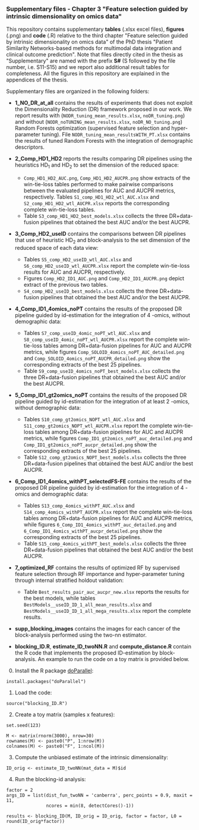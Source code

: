 ### Supplementary files - Chapter 3 "Feature selection guided by intrinsic dimensionality on omics data"

This repository contains supplementary **tables** (.xlsx excel files), **figures** (.png) and 
**code** (.R) relative to the third chapter "Feature selection guided by intrinsic dimensionality on omics data" of the PhD thesis "Patient Similarity Networks-based methods for multimodal data integration and clinical outcome prediction".
Note that files directly cited in the thesis as "Supplementary" are named with the prefix
**S#** (S followed by the file number, i.e. S11-S15) and we report also additional result tables for
completeness. All the figures in this repository are explained in the appendices of the thesis.

Supplementary files are organized in the following folders:

- **1_NO_DR_at_all** contains the results of experiments that does not exploit the Dimensionality Reduction (DR) framework proposed in our work. We report results with (`NODR_tuning_mean_results.xlsx`, `noDR_tuning.png`) and without (`NODR_noTUNING_mean_results.xlsx`, `noDR_NO_tuning.png`) Random Forests optimization (supervised feature selection and hyper-parameter tuning). File `NODR_tuning_mean_resultsWITH_PT.xlsx` contains the results of tuned Random Forests 
with the integration of demographic descriptors.

- **2_Comp_HD1_HD2** reports the results comparing DR pipelines using the heuristics 
HD<sub>1</sub> and HD<sub>2</sub> to set the dimension of the reduced space:
    * `Comp_HD1_HD2_AUC.png`, `Comp_HD1_HD2_AUCPR.png` show extracts of the win-tie-loss
    tables performed to make pairwise comparisons between the evaluated pipelines for 
    AUC and AUCPR metrics, respectively. Tables `S1_comp_HD1_HD2_wtl_AUC.xlsx` and 
    `S2_comp_HD1_HD2_wtl_AUCPR.xlsx` reports the corresponding complete win-tie-loss tables.
    * Table `S3_comp_HD1_HD2_best_models.xlsx` collects the three DR+data-fusion pipelines 
    that obtained the best AUC and/or the best AUCPR.

- **3_Comp_HD2_useID** contains the comparisons between DR pipelines that use of
heuristic HD<sub>2</sub> and block-analysis to the set dimension of the reduced
space of each data view:
    * Tables `S5_comp_HD2_useID_wtl_AUC.xlsx` and `S6_comp_HD2_useID_wtl_AUCPR.xlsx`
    report the complete win-tie-loss results for AUC and AUCPR, respectively. 
    * Figures `Comp_HD2_ID1_AUC.png` and `Comp_HD2_ID1_AUCPR.png` depict extract
    of the previous two tables.
    * `S4_comp_HD2_useID_best_models.xlsx` collects the three DR+data-fusion pipelines 
    that obtained the best AUC and/or the best AUCPR.

- **4_Comp_ID1_4omics_noPT** contains the results of the proposed DR pipeline guided by
id-estimation for the integration of 4 -omics, without demographic data: 
    * Tables `S7_comp_useID_4omic_noPT_wtl_AUC.xlsx` and `S8_comp_useID_4omic_noPT_wtl_AUCPR.xlsx` 
    report the complete win-tie-loss tables among DR+data-fusion pipelines for
    AUC and AUCPR metrics, while 
    figures `Comp_SOLOID_4omics_noPT_AUC_detailed.png` 
    and `Comp_SOLOID_4omics_noPT_AUCPR_detailed.png` show the corresponding 
    extracts of the best 25 pipelines. 
    * Table `S9_comp_useID_4omics_noPT_best_models.xlsx` collects the three 
    DR+data-fusion pipelines that obtained the best AUC and/or the best AUCPR.

- **5_Comp_ID1_gt2omics_noPT** contains the results of the proposed DR pipeline guided by
id-estimation for the integration of at least 2 -omics, without demographic data:
     * Tables `S10_comp_gt2omics_NOPT_wtl_AUC.xlsx` and `S11_comp_gt2omics_NOPT_wtl_AUCPR.xlsx` 
    report the complete win-tie-loss tables among DR+data-fusion pipelines for
    AUC and AUCPR metrics, while figures `Comp_ID1_gt2omics_noPT_auc_detailed.png` 
    and `Comp_ID1_gt2omics_noPT_aucpr_detailed.png` show the corresponding 
    extracts of the best 25 pipelines. 
    * Table `S12_comp_gt2omics_NOPT_best_models.xlsx` collects the three 
    DR+data-fusion pipelines that obtained the best AUC and/or the best AUCPR.

- **6_Comp_ID1_4omics_withPT_selectedFS-FE** contains the results of the proposed DR 
pipeline guided by id-estimation for the integration of 4 -omics and demographic data:
     * Tables `S13_comp_4omics_withPT_AUC.xlsx` and `S14_comp_4omics_withPT_AUCPR.xlsx` 
    report the complete win-tie-loss tables among DR+data-fusion pipelines for
    AUC and AUCPR metrics, while figures `6_Comp_ID1_4omics_withPT_auc_detailed.png` 
    and `6_Comp_ID1_4omics_withPT_aucpr_detailed.png` show the corresponding 
    extracts of the best 25 pipelines. 
    * Table `S15_comp_4omics_withPT_best_models.xlsx` collects the three 
    DR+data-fusion pipelines that obtained the best AUC and/or the best AUCPR.

- **7_optimized_RF** contains the results of optimized RF by supervised feature
selection through RF importance and hyper-parameter tuning through internal
stratified holdout validation:
    * Table `Best_results_pair_auc_aucpr_new.xlsx` 
    reports the results for the best models, while tables 
    `BestModels__useID_ID_1_all_mean_results.xlsx` and 
    `BestModels__useID_ID_1_all_mega_results.xlsx` report the complete results.

- **supp_blocking_images** contains the images for each cancer of the
block-analysis performed using the two-nn estimator.

- **blocking_ID.R**, **estimate_ID_twoNN.R** and **compute_distance.R** contain
the R code that implements the proposed ID-estimation by block-analysis.
An example to run the code on a toy matrix is provided below.

0. Install the R package [doParallel](https://cran.r-project.org/web/packages/doParallel/index.html):

```
install.packages("doParallel")
```

1. Load the code:

```
source("blocking_ID.R")
```

2. Create a toy matrix (samples x features):

```
set.seed(123)

M <- matrix(rnorm(3000), nrow=30)
rownames(M) <- paste0("P", 1:nrow(M))
colnames(M) <- paste0("F", 1:ncol(M))

```

3. Compute the unbiased estimate of the intrinsic dimensionality:

```
ID_orig <- estimate_ID_twoNN(mat_data = M)$id
```

4. Run the blocking-id analysis:

```
factor = 2
args_ID = list(dist_fun_twoNN = 'canberra', perc_points = 0.9, maxit = 11, 
               ncores = min(8, detectCores()-1))

results <- blocking_ID(M, ID_orig = ID_orig, factor = factor, L0 = round(ID_orig*factor)) 
```

